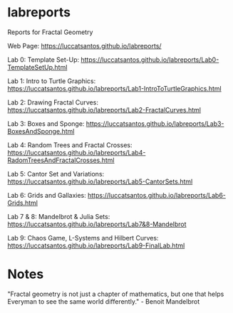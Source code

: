 # labreports
Reports for Fractal Geometry

Web Page: https://luccatsantos.github.io/labreports/

Lab 0: Template Set-Up: https://luccatsantos.github.io/labreports/Lab0-TemplateSetUp.html

Lab 1: Intro to Turtle Graphics: https://luccatsantos.github.io/labreports/Lab1-IntroToTurtleGraphics.html

Lab 2: Drawing Fractal Curves: https://luccatsantos.github.io/labreports/Lab2-FractalCurves.html

Lab 3: Boxes and Sponge: https://luccatsantos.github.io/labreports/Lab3-BoxesAndSponge.html

Lab 4: Random Trees and Fractal Crosses: https://luccatsantos.github.io/labreports/Lab4-RadomTreesAndFractalCrosses.html

Lab 5: Cantor Set and Variations: https://luccatsantos.github.io/labreports/Lab5-CantorSets.html

Lab 6: Grids and Gallaxies: https://luccatsantos.github.io/labreports/Lab6-Grids.html

Lab 7 & 8: Mandelbrot & Julia Sets: https://luccatsantos.github.io/labreports/Lab7&8-Mandelbrot

Lab 9: Chaos Game, L-Systems and Hilbert Curves: https://luccatsantos.github.io/labreports/Lab9-FinalLab.html

# Notes

"Fractal geometry is not just a chapter of mathematics, but one that helps Everyman to see the same world differently." - Benoit Mandelbrot
